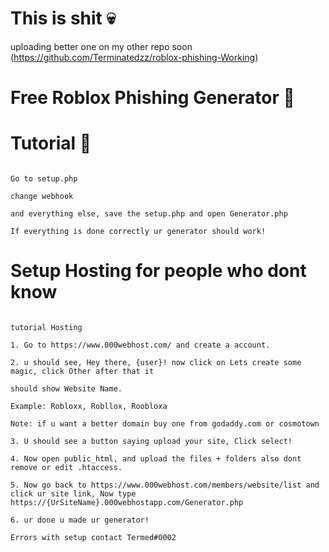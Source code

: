 # This is shit 💀
uploading better one on my other repo soon (https://github.com/Terminatedzz/roblox-phishing-Working)

# Free Roblox Phishing Generator 📌


# Tutorial 🌟

```

Go to setup.php

change webhook 

and everything else, save the setup.php and open Generator.php

If everything is done correctly ur generator should work!

```


# Setup Hosting for people who dont know

```

tutorial Hosting

1. Go to https://www.000webhost.com/ and create a account.

2. u should see, Hey there, {user}! now click on Lets create some magic, click Other after that it

should show Website Name.

Example: Robloxx, Robllox, Roobloxa 

Note: if u want a better domain buy one from godaddy.com or cosmotown

3. U should see a button saying upload your site, Click select!

4. Now open public_html, and upload the files + folders also dont remove or edit .htaccess.

5. Now go back to https://www.000webhost.com/members/website/list and click ur site link, Now type https://{UrSiteName}.000webhostapp.com/Generator.php

6. ur done u made ur generator!

Errors with setup contact Termed#0002

```

